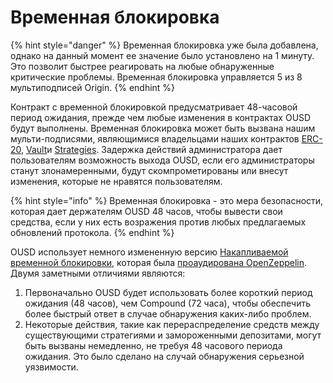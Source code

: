 # Временная блокировка

{% hint style="danger" %}
Временная блокировка уже была добавлена, однако на данный момент ее значение было установлено на 1 минуту. Это позволит быстрее реагировать на любые обнаруженные критические проблемы. Временная блокировка управляется 5 из 8 мультиподписей Origin.
{% endhint %}

Контракт с временной блокировкой предусматривает 48-часовой период ожидания, прежде чем любые изменения в контрактах OUSD будут выполнены. Временная блокировка может быть вызвана нашим мульти-подписями, являющимися владельцами наших контрактов [ERC-20](../architecture.md), [Vault](vault.md)и [Strategies](strategies.md). Задержка действий администратора дает пользователям возможность выхода OUSD, если его администраторы станут злонамеренными, будут скомпрометированы или внесут изменения, которые не нравятся пользователям.

{% hint style="info" %}
Временная блокировка - это мера безопасности, которая дает держателям OUSD 48 часов, чтобы вывести свои средства, если у них есть возражения против любых предлагаемых обновлений протокола.
{% endhint %}

OUSD использует немного измененную версию [ Накапливаемой временной блокировки](https://compound.finance/docs/governance), которая была [проаудирована OpenZeppelin](https://blog.openzeppelin.com/compound-finance-patch-audit/). Двумя заметными отличиями являются:

1. Первоначально OUSD будет использовать более короткий период ожидания \(48 часов\), чем Compound \(72 часа\), чтобы обеспечить более быстрый ответ в случае обнаружения каких-либо проблем.
2. Некоторые действия, такие как перераспределение средств между существующими стратегиями и замороженными депозитами, могут быть вызваны немедленно, не требуя 48 часового периода ожидания. Это было сделано на случай обнаружения серьезной уязвимости.





